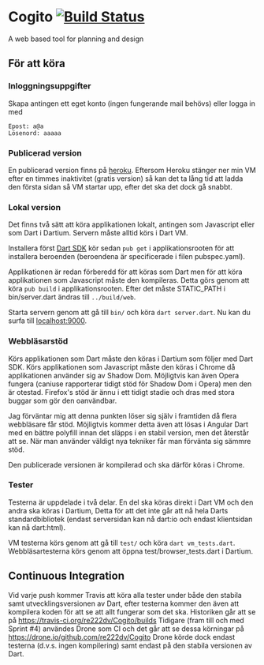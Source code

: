 Cogito [![Build Status](https://travis-ci.org/re222dv/Cogito.svg?branch=master)](https://travis-ci.org/re222dv/Cogito)
======

A web based tool for planning and design

## För att köra
### Inloggningsuppgifter
Skapa antingen ett eget konto (ingen fungerande mail behövs) eller logga in med

    Epost: a@a
    Lösenord: aaaaa

### Publicerad version
En publicerad version finns på [heroku](http://re222dv-cogito.herokuapp.com/). Eftersom Heroku
stänger ner min VM efter en timmes inaktivitet (gratis version) så kan det ta lång tid att ladda
den första sidan så VM startar upp, efter det ska det dock gå snabbt.

### Lokal version
Det finns två sätt att köra applikationen lokalt, antingen som Javascript eller som Dart i Dartium.
Servern måste alltid körs i Dart VM.

Installera först [Dart SDK](https://www.dartlang.org/tools/download.html) kör sedan `pub get` i
applikationsrooten för att installera beroenden (beroendena är specificerade i filen pubspec.yaml).

Applikationen är redan förberedd för att köras som Dart men för att köra applikationen som Javascript
måste den kompileras. Detta görs genom att köra `pub build` i applikationsrooten. Efter det måste
STATIC_PATH i bin/server.dart ändras till `../build/web`.

Starta servern genom att gå till `bin/` och köra `dart server.dart`. Nu kan du surfa till
[localhost:9000](http://localhost:9000). 

### Webbläsarstöd
Körs applikationen som Dart måste den köras i Dartium som följer med Dart SDK.
Körs applikationen som Javascript måste den köras i Chrome då applikationen använder sig av Shadow Dom.
Möjligtvis kan även Opera fungera (caniuse rapporterar tidigt stöd för Shadow Dom i Opera) men den är
otestad. Firefox's stöd är ännu i ett tidigt stadie och dras med stora buggar som gör den oanvändbar.

Jag förväntar mig att denna punkten löser sig själv i framtiden då flera webbläsare får stöd. Möjligtvis
kommer detta även att lösas i Angular Dart med en bättre polyfill innan det släpps i en stabil version,
men det återstår att se. När man använder väldigt nya tekniker får man förvänta sig sämmre stöd.

Den publicerade versionen är kompilerad och ska därför köras i Chrome.

### Tester
Testerna är uppdelade i två delar. En del ska köras direkt i Dart VM och den andra ska köras i Dartium,
Detta för att det inte går att nå hela Darts standardbibliotek (endast serversidan kan nå dart:io och
endast klientsidan kan nå dart:html).

VM testerna körs genom att gå till `test/` och köra `dart vm_tests.dart`. Webbläsartesterna körs genom
att öppna test/browser_tests.dart i Dartium.

## Continuous Integration
Vid varje push kommer Travis att köra alla tester under både den stabila samt utvecklingsversionen
av Dart, efter testerna kommer den även att kompilera koden för att se att allt fungerar som det ska.
Historiken går att se på https://travis-ci.org/re222dv/Cogito/builds
Tidigare (fram till och med Sprint #4) användes Drone som CI och det går att se dessa körningar på
https://drone.io/github.com/re222dv/Cogito
Drone körde dock endast testerna (d.v.s. ingen kompilering) samt endast på den stabila versionen av Dart.
